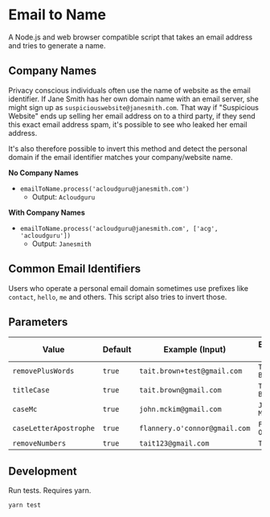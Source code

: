 # Email to Name
A Node.js and web browser compatible script that takes an email address and tries to generate a name.

## Company Names
Privacy conscious individuals often use the name of website as the email identifier. If Jane Smith has her own domain name with an email server, she might sign up as `suspiciouswebsite@janesmith.com`. That way if "Suspicious Website" ends up selling her email address on to a third party, if they send this exact email address spam, it's possible to see who leaked her email address.

It's also therefore possible to invert this method and detect the personal domain if the email identifier matches your company/website name.

**No Company Names**
- `emailToName.process('acloudguru@janesmith.com')`
  - Output: `Acloudguru`

**With Company Names**
- `emailToName.process('acloudguru@janesmith.com', ['acg', 'acloudguru'])`
  - Output: `Janesmith`

## Common Email Identifiers
Users who operate a personal email domain sometimes use prefixes like `contact`, `hello`, `me` and others. This script also tries to invert those.

## Parameters

Value | Default | Example (Input) | Example (On) | Example (Off)
--- | --- | --- | --- | ---
`removePlusWords` | `true` | `tait.brown+test@gmail.com` | `Tait Brown` | `Tait Brown+test`
`titleCase` | `true` | `tait.brown@gmail.com` | `Tait Brown` | `tait brown`
`caseMc` | `true` | `john.mckim@gmail.com` | `John McKim` | `John Mckim`
`caseLetterApostrophe` | `true` | `flannery.o'connor@gmail.com` | `Flannery O'Connor` | `Flannery O'connor`
`removeNumbers` | `true` | `tait123@gmail.com` | `Tait` | `Tait123`

## Development

Run tests. Requires yarn.

`yarn test`
